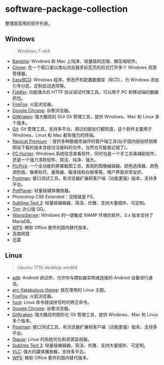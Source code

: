 # software-package-collection

整理我常用的软件列表。

## Windows

> Windows-7-x64

* [Bandzip](https://www.bandisoft.com/bandizip/cn/): Windows 和 Mac 上纯净、轻量级的压缩、解压缩软件。
* [Clover](http://cn.ejie.me/): 在一个窗口里以类似浏览器多标签页的形式打开多个 Windows 资源管理器。
* [EasyBCD](http://neosmart.net/EasyBCD/): Windows 程序。修改开机配置数据库（BCD），为 Windows 添加引导分区、定制启动选项等。
* [Fiddler](https://www.telerik.com/fiddler): 功能强大的 HTTP 协议调试代理工具。可以用于 PC 和移动端的数据抓包。
* [FireFox](http://www.firefox.com.cn/): 火狐浏览器。
* [Google Chrome](https://www.google.com/chrome/): 谷歌浏览器。
* [GitKraken](https://www.gitkraken.com/): 强大酷炫的 GUI Git 管理工具，提供 Windows、Mac 和 Linux 多个版本。
* [Git](https://git-scm.com/downloads): Git 管理工具。支持多平台。用过的朋友们都知道，这个软件主要用于 Windows，Linux 和 Mac 都有强力的终端。
* [Navicat Premium](https://www.navicat.com.cn/products/navicat-premium) ：提供多种数据库操作的客户端工具(似乎国内授权经销商网站下载的版本含绕过注册码的文件，当然也可能我记错了)。
* [PC Hunter](https://www.bleepingcomputer.com/download/pc-hunter/): Windows 系统信息查看软件，同时也是一个手工杀毒辅助软件，还是一个强力清除软件。简洁、纯净、强大。
* [PicPick](http://ngwin.com/picpick/): 一个全功能的屏幕截图工具，直观的图像编辑器、颜色选择器、颜色调色板、像素标尺、量角器、瞄准线和白板等等。用户界面非常友好。
* [Postman](https://www.getpostman.com/): 接口测试工具，有浏览器扩展和客户端（功能更强）版本，支持多平台。
* [PotPlayer](https://potplayer.daum.net/): 轻量级媒体播放器。
* Photoshop CS6 Extended：没错就是 PS。
* [Sublime Text 3](https://www.sublimetext.com/): 轻量级编辑器，简洁、优雅、支持大量插件、可定制。
* [Tim](https://tim.qq.com/): 办公版 QQ。
* [WampServer](http://www.wampserver.com/en/): Windows 的一键集成 WAMP 环境的软件，3.x 版本支持了 MariaDB。
* [WPS](http://www.wps.cn/): 微软 Office 套件的国内替代版本。
* 百度网盘
* 迅雷

## Linux

> Ubuntu-17.10-desktop-amd64

* [adb](https://developer.android.com/studio/command-line/adb.html): Android 调试桥，允许你与模拟器实例或连接的 Android 设备进行通信。
* [arc-flatabulous-theme](https://github.com/andreisergiu98/arc-flatabulous-theme/): 我在使用的 Linux 主题。
* [FireFox](http://www.firefox.com.cn/): 火狐浏览器。
* [fuck](https://github.com/nvbn/thefuck): Linux 命令错误拼写时的修正命令。
* [Google Chrome](https://www.google.com/chrome/): 谷歌浏览器。
* [GitKraken](https://www.gitkraken.com/): 强大酷炫的图形化 Git 管理工具，提供 Windows、Mac 和 Linux 多个版本。
* [Postman](https://www.getpostman.com/): 接口测试工具，有浏览器扩展和客户端（功能更强）版本，支持多平台。
* [Stacer](https://github.com/oguzhaninan/Stacer): Linux 的系统优化和资源监视器。
* [Sublime Text 3](https://www.sublimetext.com/): 轻量级编辑器，简洁、优雅、支持大量插件、可定制。
* [VLC](https://www.videolan.org/vlc/): 强大的媒体播放器，支持多平台。
* [WPS](http://www.wps.cn/): 微软 Office 套件的国内替代版本。
